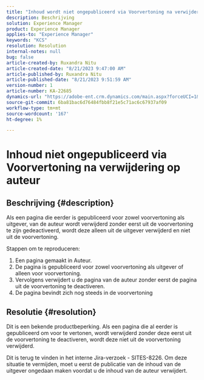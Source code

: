 ```yaml
---
title: "Inhoud wordt niet ongepubliceerd via Voorvertoning na verwijdering op auteur"
description: Beschrijving
solution: Experience Manager
product: Experience Manager
applies-to: "Experience Manager"
keywords: "KCS"
resolution: Resolution
internal-notes: null
bug: false
article-created-by: Ruxandra Nitu
article-created-date: "8/21/2023 9:47:00 AM"
article-published-by: Ruxandra Nitu
article-published-date: "8/21/2023 9:51:59 AM"
version-number: 1
article-number: KA-22685
dynamics-url: "https://adobe-ent.crm.dynamics.com/main.aspx?forceUCI=1&pagetype=entityrecord&etn=knowledgearticle&id=b9a6f8ab-0740-ee11-bdf3-6045bd0065f9"
source-git-commit: 6ba81bac6d76484fbb8f21e5c71ac6c67937af09
workflow-type: tm+mt
source-wordcount: '167'
ht-degree: 1%

---
```


# Inhoud niet ongepubliceerd via Voorvertoning na verwijdering op auteur

## Beschrijving {#description}




Als een pagina die eerder is gepubliceerd voor zowel voorvertoning als uitgever, van de auteur wordt verwijderd zonder eerst uit de voorvertoning te zijn gedeactiveerd, wordt deze alleen uit de uitgever verwijderd en niet uit de voorvertoning.

Stappen om te reproduceren:

1. Een pagina gemaakt in Auteur.
2. De pagina is gepubliceerd voor zowel voorvertoning als uitgever of alleen voor voorvertoning.
3. Vervolgens verwijdert u de pagina van de auteur zonder eerst de pagina uit de voorvertoning te deactiveren.
4. De pagina bevindt zich nog steeds in de voorvertoning





## Resolutie {#resolution}


Dit is een bekende productbeperking. Als een pagina die al eerder is gepubliceerd om voor te vertonen, wordt verwijderd zonder deze eerst uit de voorvertoning te deactiveren, wordt deze niet uit de voorvertoning verwijderd.

Dit is terug te vinden in het interne Jira-verzoek - SITES-8226.
Om deze situatie te vermijden, moet u eerst de publicatie van de inhoud van de uitgever ongedaan maken voordat u de inhoud van de auteur verwijdert.
